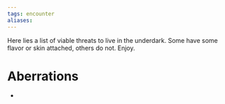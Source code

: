 ```yaml
---
tags: encounter
aliases:
---
```


Here lies a list of viable threats to live in the underdark. Some have some flavor or skin attached, others do not. Enjoy.

# Aberrations
- 